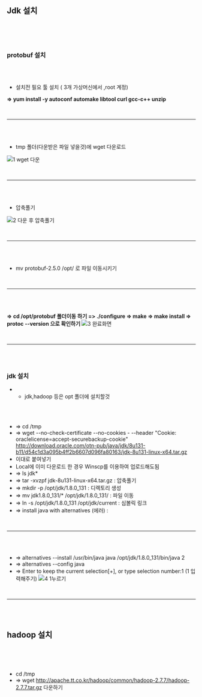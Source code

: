 
## Jdk 설치

<br><br><br>

### protobuf 설치

<br><br>

* 설치전 필요 툴 설치 ( 3개 가상머신에서 ,root 계정)

<b> => yum install -y autoconf automake libtool curl gcc-c++ unzip </b>

<br>

<hr/>

<br><br>

* tmp 폴더(다운받은 파일 넣을것)에 wget 다운로드

![1 wget 다운](https://user-images.githubusercontent.com/35517797/62442077-a4879280-b791-11e9-9bdc-f7c9f525d213.PNG)

<br>

<hr/>

<br><br>

* 압축풀기

![2 다운 후 압축풀기](https://user-images.githubusercontent.com/35517797/62442080-a5b8bf80-b791-11e9-817a-9fcebc0cc8c0.PNG)

<br>

<hr/>

<br><br>

* </b> mv protobuf-2.5.0  /opt/ </b> 로 파일 이동시키기

<br>

<hr/>

<br><br>

<b> =>  cd /opt/protobuf 폴더이동 하기 </b>
<b> => ./configure </b>
<b> => make </b>
<b> => make install </b>
<b> =>  protoc --version 으로 확인하기 </b>
![3 완료화면](https://user-images.githubusercontent.com/35517797/62442322-8cfcd980-b792-11e9-80c2-472942529bdf.PNG)

<br>

<hr/>

<br><br>

### jdk 설치

* * jdk,hadoop 등은 opt 폴더에 설치할것

<br><br>

* => cd /tmp
* => wget --no-check-certificate --no-cookies - --header "Cookie: oraclelicense=accept-securebackup-cookie" http://download.oracle.com/otn-pub/java/jdk/8u131-b11/d54c1d3a095b4ff2b6607d096fa80163/jdk-8u131-linux-x64.tar.gz
* 이대로 붙여넣기
* Local에 이미 다운로드 한 경우 Winscp를 이용하여 업로드해도됨
* => ls jdk*
* => tar -xvzpf jdk-8u131-linux-x64.tar.gz    : 압축풀기 
* =>  mkdir -p /opt/jdk/1.8.0_131         :  디렉토리 생성
* =>  mv jdk1.8.0_131/* /opt/jdk/1.8.0_131/       :  파일 이동
* => ln -s /opt/jdk/1.8.0_131 /opt/jdk/current        :  심볼릭 링크
* => install java with alternatives (에러)        :  

<br>

<hr/>

<br><br>

* => alternatives --install /usr/bin/java java /opt/jdk/1.8.0_131/bin/java 2
* => alternatives --config java 
* => Enter to keep the current selection[+], or type selection number:1  (1 입력해주기)
![4 1누르기](https://user-images.githubusercontent.com/35517797/62445317-ed901480-b79a-11e9-8a72-763a201fbb24.PNG)

<br>

<hr/>

<br><br>

## hadoop 설치

<br><br><br>

* cd /tmp
* => wget http://apache.tt.co.kr/hadoop/common/hadoop-2.7.7/hadoop-2.7.7.tar.gz 다운하기















